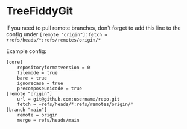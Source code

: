 # TreeFiddyGit

If you need to pull remote branches, don't forget to add this line to the config under `[remote "origin"]`:
`fetch = +refs/heads/*:refs/remotes/origin/*`

Example config:
```
[core]
	repositoryformatversion = 0
	filemode = true
	bare = true
	ignorecase = true
	precomposeunicode = true
[remote "origin"]
	url = git@github.com:username/repo.git
	fetch = +refs/heads/*:refs/remotes/origin/*
[branch "main"]
	remote = origin
	merge = refs/heads/main
```
